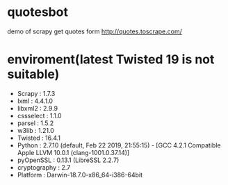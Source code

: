# quotesbot
 demo of scrapy
 get quotes form http://quotes.toscrape.com/
 
 # enviroment(latest Twisted 19 is not suitable)
* Scrapy       : 1.7.3
* lxml         : 4.4.1.0
* libxml2      : 2.9.9
* cssselect    : 1.1.0
* parsel       : 1.5.2
* w3lib        : 1.21.0
* Twisted      : 16.4.1
* Python       : 2.7.10 (default, Feb 22 2019, 21:55:15) - [GCC 4.2.1 Compatible Apple LLVM 10.0.1 (clang-1001.0.37.14)]
* pyOpenSSL    : 0.13.1 (LibreSSL 2.2.7)
* cryptography : 2.7
* Platform     : Darwin-18.7.0-x86_64-i386-64bit
